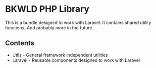 # BKWLD PHP Library

This is a bundle designed to work with Laravel.  It contains shared utility functions.  And probably more in the future.

## Contents

* Utils - General framework independent utilities
* Laravel - Reusable components designed to work with Laravel